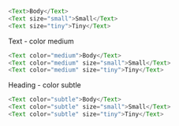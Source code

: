 ```js
<Text>Body</Text>
<Text size="small">Small</Text>
<Text size="tiny">Tiny</Text>
```

Text - color medium
```js
<Text color="medium">Body</Text>
<Text color="medium" size="small">Small</Text>
<Text color="medium" size="tiny">Tiny</Text>
```

Heading - color subtle
```js
<Text color="subtle">Body</Text>
<Text color="subtle" size="small">Small</Text>
<Text color="subtle" size="tiny">Tiny</Text>
```

